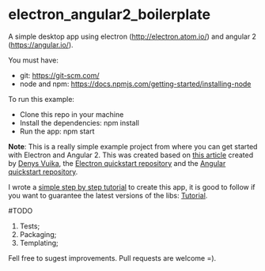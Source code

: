 # electron_angular2_boilerplate

A simple desktop app using electron (http://electron.atom.io/) and angular 2 (https://angular.io/).

You must have:
- git: https://git-scm.com/
- node and npm: https://docs.npmjs.com/getting-started/installing-node

To run this example:
- Clone this repo in your machine
- Install the dependencies: npm install
- Run the app: npm start

**Note**: This  is a really simple example project from where you can get started with Electron and Angular 2. This was created based on [this article](https://medium.com/@DenysVuika/using-angular-2-with-electron-a9fa0715cf12#.tn811raqf "Article") created by [Denys Vuika](https://github.com/DenisVuyka "DenisVuyka"), the [Electron quickstart repository](https://github.com/electron/electron-quick-start "Electron") and the  [Angular quickstart repository](https://github.com/angular/quickstart "Angular").

I wrote a [simple step by step tutorial](./tutorial.md) to create this app, it is good to follow if you want to guarantee the latest versions of the libs: [Tutorial](./tutorial.md).

#TODO
1. Tests;
2. Packaging;
3. Templating;

Fell free to sugest improvements. Pull requests are welcome =).
